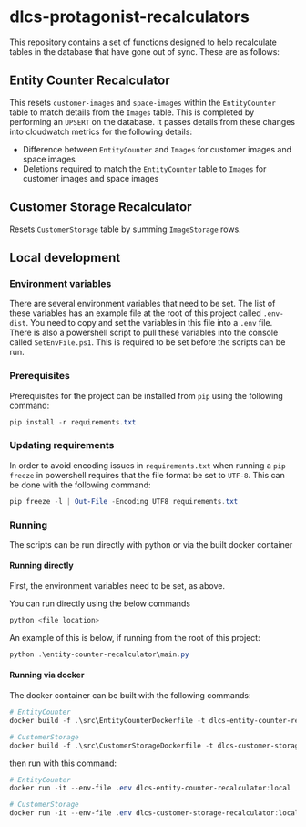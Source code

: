 # dlcs-protagonist-recalculators

This repository contains a set of functions designed to help recalculate tables in the
database that have gone out of sync.  These are as follows:

## Entity Counter Recalculator

This resets `customer-images` and `space-images` within the `EntityCounter` table to match details from the `Images`
table. This is completed by performing an `UPSERT` on the database.
It passes details from these changes into cloudwatch metrics for the following details:

- Difference between `EntityCounter` and `Images` for customer images and space images
- Deletions required to match the `EntityCounter` table to `Images` for customer images and space images

## Customer Storage Recalculator

Resets `CustomerStorage` table by summing `ImageStorage` rows.

## Local development

### Environment variables

There are several environment variables that need to be set. The list of these variables has an example file at the
root of this project called `.env-dist`.  You need to copy and set the variables in this file into a `.env` file.
There is also a powershell script to pull these variables into the console called `SetEnvFile.ps1`.  This is required
to be set before the scripts can be run.

### Prerequisites

Prerequisites for the project can be installed from `pip` using the following command:

```powershell
pip install -r requirements.txt
```

### Updating requirements

In order to avoid encoding issues in `requirements.txt` when running a `pip freeze` in powershell requires
that the file format be set to `UTF-8`. This can be done with the following command:

```powershell
pip freeze -l | Out-File -Encoding UTF8 requirements.txt
```

### Running

The scripts can be run directly with python or via the built docker container

#### Running directly

First, the environment variables need to be set, as above.

You can run directly using the below commands

```powershell
python <file location>
```

An example of this is below, if running from the root of this project:

```powershell
python .\entity-counter-recalculator\main.py
```

#### Running via docker

The docker container can be built with the following commands:

```powershell
# EntityCounter
docker build -f .\src\EntityCounterDockerfile -t dlcs-entity-counter-recalculator:local .\src

# CustomerStorage
docker build -f .\src\CustomerStorageDockerfile -t dlcs-customer-storage-recalculator:local .\src
```

then run with this command:

```powershell
# EntityCounter
docker run -it --env-file .env dlcs-entity-counter-recalculator:local

# CustomerStorage
docker run -it --env-file .env dlcs-customer-storage-recalculator:local
```
